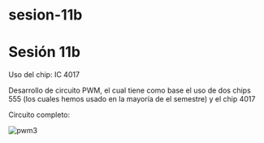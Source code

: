 # sesion-11b

# Sesión 11b

Uso del chip: IC 4017

Desarrollo de circuito PWM, el cual tiene como base el uso de dos chips 555 (los cuales hemos usado en la mayoría de el semestre) y el chip 4017

Circuito completo:

![pwm3](https://github.com/user-attachments/assets/770dc25d-2790-4b08-9fae-c4b786ab158f)
